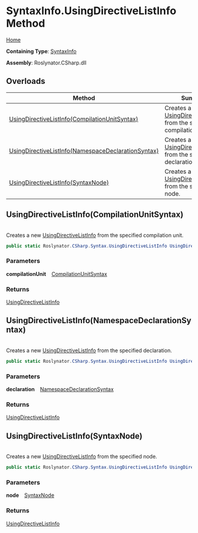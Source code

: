 # SyntaxInfo\.UsingDirectiveListInfo Method

[Home](../../../../README.md)

**Containing Type**: [SyntaxInfo](../README.md)

**Assembly**: Roslynator\.CSharp\.dll

## Overloads

| Method | Summary |
| ------ | ------- |
| [UsingDirectiveListInfo(CompilationUnitSyntax)](#Roslynator_CSharp_SyntaxInfo_UsingDirectiveListInfo_Microsoft_CodeAnalysis_CSharp_Syntax_CompilationUnitSyntax_) | Creates a new [UsingDirectiveListInfo](../../Syntax/UsingDirectiveListInfo/README.md) from the specified compilation unit\. |
| [UsingDirectiveListInfo(NamespaceDeclarationSyntax)](#Roslynator_CSharp_SyntaxInfo_UsingDirectiveListInfo_Microsoft_CodeAnalysis_CSharp_Syntax_NamespaceDeclarationSyntax_) | Creates a new [UsingDirectiveListInfo](../../Syntax/UsingDirectiveListInfo/README.md) from the specified declaration\. |
| [UsingDirectiveListInfo(SyntaxNode)](#Roslynator_CSharp_SyntaxInfo_UsingDirectiveListInfo_Microsoft_CodeAnalysis_SyntaxNode_) | Creates a new [UsingDirectiveListInfo](../../Syntax/UsingDirectiveListInfo/README.md) from the specified node\. |

## UsingDirectiveListInfo\(CompilationUnitSyntax\) <a name="Roslynator_CSharp_SyntaxInfo_UsingDirectiveListInfo_Microsoft_CodeAnalysis_CSharp_Syntax_CompilationUnitSyntax_"></a>

\
Creates a new [UsingDirectiveListInfo](../../Syntax/UsingDirectiveListInfo/README.md) from the specified compilation unit\.

```csharp
public static Roslynator.CSharp.Syntax.UsingDirectiveListInfo UsingDirectiveListInfo(Microsoft.CodeAnalysis.CSharp.Syntax.CompilationUnitSyntax compilationUnit)
```

### Parameters

**compilationUnit** &ensp; [CompilationUnitSyntax](https://docs.microsoft.com/en-us/dotnet/api/microsoft.codeanalysis.csharp.syntax.compilationunitsyntax)

### Returns

[UsingDirectiveListInfo](../../Syntax/UsingDirectiveListInfo/README.md)

## UsingDirectiveListInfo\(NamespaceDeclarationSyntax\) <a name="Roslynator_CSharp_SyntaxInfo_UsingDirectiveListInfo_Microsoft_CodeAnalysis_CSharp_Syntax_NamespaceDeclarationSyntax_"></a>

\
Creates a new [UsingDirectiveListInfo](../../Syntax/UsingDirectiveListInfo/README.md) from the specified declaration\.

```csharp
public static Roslynator.CSharp.Syntax.UsingDirectiveListInfo UsingDirectiveListInfo(Microsoft.CodeAnalysis.CSharp.Syntax.NamespaceDeclarationSyntax declaration)
```

### Parameters

**declaration** &ensp; [NamespaceDeclarationSyntax](https://docs.microsoft.com/en-us/dotnet/api/microsoft.codeanalysis.csharp.syntax.namespacedeclarationsyntax)

### Returns

[UsingDirectiveListInfo](../../Syntax/UsingDirectiveListInfo/README.md)

## UsingDirectiveListInfo\(SyntaxNode\) <a name="Roslynator_CSharp_SyntaxInfo_UsingDirectiveListInfo_Microsoft_CodeAnalysis_SyntaxNode_"></a>

\
Creates a new [UsingDirectiveListInfo](../../Syntax/UsingDirectiveListInfo/README.md) from the specified node\.

```csharp
public static Roslynator.CSharp.Syntax.UsingDirectiveListInfo UsingDirectiveListInfo(Microsoft.CodeAnalysis.SyntaxNode node)
```

### Parameters

**node** &ensp; [SyntaxNode](https://docs.microsoft.com/en-us/dotnet/api/microsoft.codeanalysis.syntaxnode)

### Returns

[UsingDirectiveListInfo](../../Syntax/UsingDirectiveListInfo/README.md)

